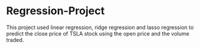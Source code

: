 # Regression-Project
This project used linear regression, ridge regression and lasso regression to predict the close price of TSLA stock using the open price and the volume traded.
